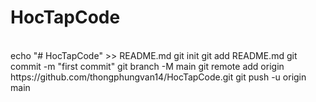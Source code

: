 # HocTapCode
<br/>
echo "# HocTapCode" >> README.md
git init
git add README.md
git commit -m "first commit"
git branch -M main
git remote add origin https://github.com/thongphungvan14/HocTapCode.git
git push -u origin main
